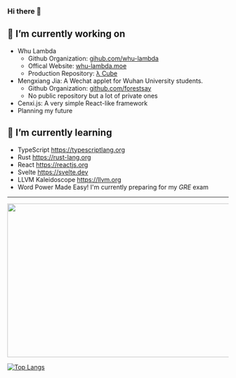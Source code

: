  ### Hi there 👋
 
 ## 🔭 I’m currently working on
 - Whu Lambda
   - Github Organization: [gihub.com/whu-lambda](https://github.com/Whu-Lambda)
   - Offical Website: [whu-lambda.moe](https://whu-lambda.moe) 
   - Production Repository: [λ Cube](https://github.com/Whu-Lambda/Lambda-Cube)
 - Mengxiang Jia: A Wechat applet for Wuhan University students.
   - Github Organization: [github.com/forestsay](https://github.com/forestsay)
   - No public repository but a lot of private ones
 - Cenxi.js: A very simple React-like framework
 - Planning my future
 ## 🌱 I’m currently learning
 - TypeScript https://typescriptlang.org
 - Rust https://rust-lang.org
 - React https://reactjs.org
 - Svelte https://svelte.dev
 - LLVM Kaleidoscope https://llvm.org
 - Word Power Made Easy! I'm currently preparing for my *GRE* exam
---
 
 <img src="https://user-images.githubusercontent.com/84240546/150674697-55c92bff-5a9a-4301-8cd3-476cdd0c92af.png" width="550px" style="height:350px" />

 
[![Top Langs](https://github-readme-stats.vercel.app/api/top-langs/?username=minnakamiyuki&layout=compact&theme=tokyonight&card_width=500)](https://github.com/minnakamiyuki/github-readme-stats)
<!---
minnakamiyuki/minnakamiyuki is a ✨ special ✨ repository because its `README.md` (this file) appears on your GitHub profile.
You can click the Preview link to take a look at your changes.
--->
